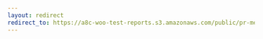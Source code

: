 ```yaml
---
layout: redirect
redirect_to: https://a8c-woo-test-reports.s3.amazonaws.com/public/pr-merge/41657/api/index.html
---
```

